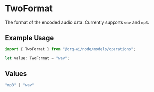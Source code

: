 # TwoFormat

The format of the encoded audio data. Currently supports `wav` and `mp3`.

## Example Usage

```typescript
import { TwoFormat } from "@orq-ai/node/models/operations";

let value: TwoFormat = "wav";
```

## Values

```typescript
"mp3" | "wav"
```